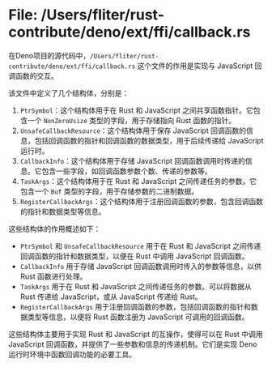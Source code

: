 # File: /Users/fliter/rust-contribute/deno/ext/ffi/callback.rs

在Deno项目的源代码中，`/Users/fliter/rust-contribute/deno/ext/ffi/callback.rs` 这个文件的作用是实现与 JavaScript 回调函数的交互。

该文件中定义了几个结构体，分别是：
1. `PtrSymbol`：这个结构体用于在 Rust 和 JavaScript 之间共享函数指针。它包含一个 `NonZeroUsize` 类型的字段，用于存储指向 Rust 函数的指针。
2. `UnsafeCallbackResource`：这个结构体用于保存 JavaScript 回调函数的信息，包括回调函数的指针和回调函数的数据类型，用于后续传递给 JavaScript 运行时。
3. `CallbackInfo`：这个结构体用于存储 JavaScript 回调函数调用时传递的信息。它包含一些字段，如回调函数参数个数、传递的参数等。
4. `TaskArgs`：这个结构体用于在 Rust 和 JavaScript 之间传递任务的参数。它包含一个 `Buf` 类型的字段，用于存储参数的二进制数据。
5. `RegisterCallbackArgs`：这个结构体用于注册回调函数的参数，包含回调函数的指针和数据类型等信息。

这些结构体的作用概述如下：
- `PtrSymbol` 和 `UnsafeCallbackResource` 用于在 Rust 和 JavaScript 之间传递回调函数的指针和数据类型，以便在 Rust 中调用 JavaScript 回调函数。
- `CallbackInfo` 用于存储 JavaScript 回调函数调用时传入的参数等信息，以供 Rust 函数进行处理。
- `TaskArgs` 用于在 Rust 和 JavaScript 之间传递任务的参数。可以将数据从 Rust 传递给 JavaScript，或从 JavaScript 传递给 Rust。
- `RegisterCallbackArgs` 用于注册回调函数的参数，包括回调函数的指针和数据类型等信息，以便将 Rust 函数注册为 JavaScript 可调用的回调函数。

这些结构体主要用于实现 Rust 和 JavaScript 的互操作，使得可以在 Rust 中调用 JavaScript 回调函数，并提供了一些参数和信息的传递机制。它们是实现 Deno 运行时环境中函数回调功能的必要工具。

